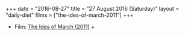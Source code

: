 +++
date = "2016-08-27"
title = "27 August 2016 (Saturday)"
layout = "daily-diet"
films = ["the-ides-of-march-2011"]
+++


* Film: [The Ides of March (2011)](/films/the-ides-of-march-2011) +